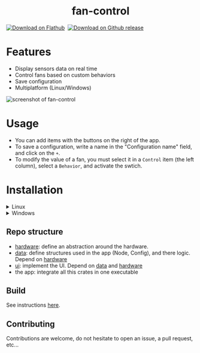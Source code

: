 <h1 style="text-align: center;">fan-control</h1>

<p style="display: flex; align-items: center; justify-content: start;">
<a href="https://flathub.org/apps/io.github.wiiznokes.fan-control"><img style="max-height: 55;" alt="Download on Flathub" src="https://flathub.org/assets/badges/flathub-badge-en.svg"/></a>&nbsp;&nbsp;
<a href="https://flathub.org/apps/io.github.wiiznokes.fan-control"><img style="max-height: 30;" alt="Download on Github release" src="https://img.shields.io/github/release/wiiznokes/fan-control.svg"/></a>&nbsp;&nbsp;
</p>

# Features

- Display sensors data on real time
- Control fans based on custom behaviors
- Save configuration
- Multiplatform (Linux/Windows)

![screenshot of fan-control](https://media.githubusercontent.com/media/wiiznokes/fan-control/master/resource/screenshots/app.png)

# Usage

- You can add items with the buttons on the right of the app.
- To save a configuration, write a name in the "Configuration name" field, and click on the `+`.
- To modify the value of a fan, you must select it in a `Control` item (the left column), select a `Behavior`, and activate the swtich.

# Installation

<details>
    <summary>Linux</summary>

To have the maximum number of sensors detected by the application, you must

1. install `lm-sensors`:
   - Debian: `sudo apt install lm-sensors`
   - Fedora: `sudo dnf install lm_sensors`
2. run the hardware detection script: `sudo sensors-detect`
3. [install udev rules](./resource/linux/udev_rules.md)
4. install the app from [flathub](io.github.wiiznokes.fan-control)

The configuration file will be in [`~/.var/app/io.github.wiiznokes.fan-control/config/fan-control/`](file://~/.var/app/io.github.wiiznokes.fan-control/config/fan-control/).

</details>

<details>
    <summary>Windows</summary>

The configuration file can be found in [`C:\Users\wiiz\AppData\Roaming\wiiznokes\fan-control\config`](file:///C:\Users\wiiz\AppData\Roaming\wiiznokes\fan-control\config).

</details>

## Repo structure

- [hardware](./hardware/README.md): define an abstraction around the hardware.
- [data](./data/README.md): define structures used in the app (Node, Config), and there logic. Depend on [hardware](./hardware/README.md)
- [ui](./ui/README.md): implement the UI. Depend on [data](./data/README.md) and [hardware](./hardware/README.md)
- the app: integrate all this crates in one executable

## Build

See instructions [here](./BUILD.md).

## Contributing

Contributions are welcome, do not hesitate to open an issue, a pull request, etc...
